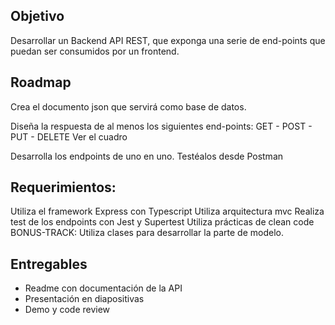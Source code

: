 ## Objetivo
Desarrollar un Backend API REST, que exponga una serie de end-points que puedan ser consumidos por un frontend.

## Roadmap
Crea el documento json que servirá como base de datos.

Diseña la respuesta de al menos los siguientes end-points:
GET - POST - PUT - DELETE
Ver el cuadro

Desarrolla los endpoints de uno en uno.
Testéalos desde Postman

## Requerimientos:
Utiliza el framework Express con Typescript
Utiliza arquitectura mvc
Realiza test de los endpoints con Jest y Supertest
Utiliza prácticas de clean code
BONUS-TRACK: Utiliza clases para desarrollar la parte de modelo.

## Entregables

- Readme con documentación de la API
- Presentación en diapositivas
- Demo y code review
